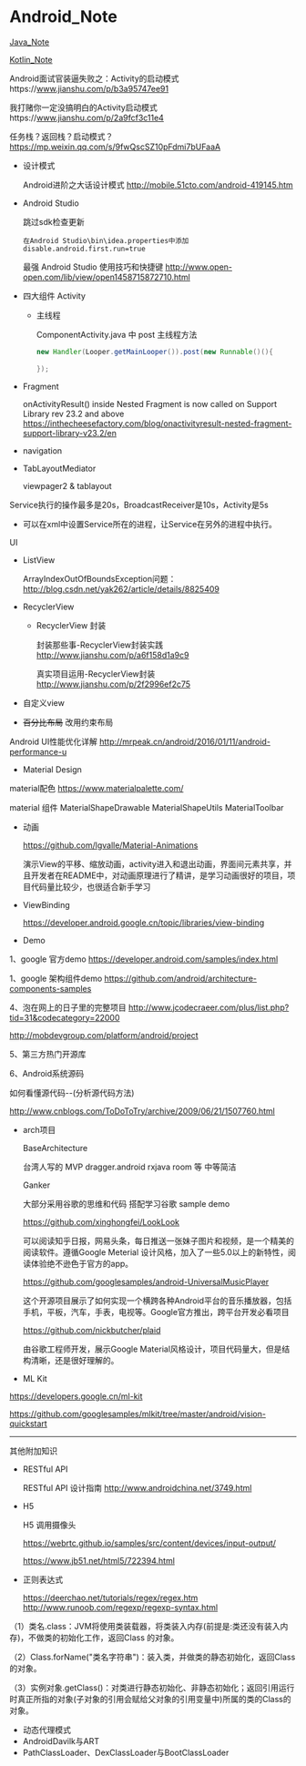 # Android_Note

[Java_Note](https://github.com/louisgeek/Java_Note)

[Kotlin_Note](https://github.com/louisgeek/Kotlin_Note)





Android面试官装逼失败之：Activity的启动模式https://www.jianshu.com/p/b3a95747ee91

我打赌你一定没搞明白的Activity启动模式https://www.jianshu.com/p/2a9fcf3c11e4

任务栈？返回栈？启动模式？https://mp.weixin.qq.com/s/9fwQscSZ10pFdmi7bUFaaA

- 设计模式

  Android进阶之大话设计模式 http://mobile.51cto.com/android-419145.htm

- Android Studio

  跳过sdk检查更新

  ```
  在Android Studio\bin\idea.properties中添加disable.android.first.run=true
  ```

  

  最强 Android Studio 使用技巧和快捷键 http://www.open-open.com/lib/view/open1458715872710.html


  

- 四大组件 Activity 

  - 主线程 

    ComponentActivity.java 中 post 主线程方法 
    
    ```java
    new Handler(Looper.getMainLooper()).post(new Runnable()(){
        
    });
    ```
    
    



- Fragment 

  onActivityResult() inside Nested Fragment is now called on Support Library rev 23.2 and above https://inthecheesefactory.com/blog/onactivityresult-nested-fragment-support-library-v23.2/en

- navigation

  

- TabLayoutMediator

  viewpager2 & tablayout


 
Service执行的操作最多是20s，BroadcastReceiver是10s，Activity是5s

- 可以在xml中设置Service所在的进程，让Service在另外的进程中执行。







UI



  

- ListView

  ArrayIndexOutOfBoundsException问题：http://blog.csdn.net/yak262/article/details/8825409

- RecyclerView 

  - RecyclerView 封装

    封装那些事-RecyclerView封装实践 http://www.jianshu.com/p/a6f158d1a9c9

    真实项目运用-RecyclerView封装 http://www.jianshu.com/p/2f2996ef2c75

- 自定义view

   

- ~~百分比布局~~ 改用约束布局

Android UI性能优化详解 http://mrpeak.cn/android/2016/01/11/android-performance-u





- Material Design

material配色 https://www.materialpalette.com/

material 组件
MaterialShapeDrawable
MaterialShapeUtils
MaterialToolbar

- 动画

  https://github.com/lgvalle/Material-Animations

  演示View的平移、缩放动画，activity进入和退出动画，界面间元素共享，并且开发者在README中，对动画原理进行了精讲，是学习动画很好的项目，项目代码量比较少，也很适合新手学习

  

  

  

- ViewBinding

  https://developer.android.google.cn/topic/libraries/view-binding

  

  

  

- Demo

1、google 官方demo https://developer.android.com/samples/index.html

1、google 架构组件demo https://github.com/android/architecture-components-samples

 

4、泡在网上的日子里的完整项目   http://www.jcodecraeer.com/plus/list.php?tid=31&codecategory=22000

http://mobdevgroup.com/platform/android/project

5、第三方热门开源库

6、Android系统源码


  如何看懂源代码--(分析源代码方法)

  http://www.cnblogs.com/ToDoToTry/archive/2009/06/21/1507760.html

- arch项目

  BaseArchitecture

  台湾人写的 MVP     dragger.android  rxjava room 等   中等简洁

  Ganker

  大部分采用谷歌的思维和代码  搭配学习谷歌 sample demo

  https://github.com/xinghongfei/LookLook

  可以阅读知乎日报，网易头条，每日推送一张妹子图片和视频，是一个精美的阅读软件。遵循Google Meterial 设计风格，加入了一些5.0以上的新特性，阅读体验绝不逊色于官方的app。

  https://github.com/googlesamples/android-UniversalMusicPlayer

  这个开源项目展示了如何实现一个横跨各种Android平台的音乐播放器，包括手机，平板，汽车，手表，电视等。Google官方推出，跨平台开发必看项目

  https://github.com/nickbutcher/plaid

  由谷歌工程师开发，展示Google Material风格设计，项目代码量大，但是结构清晰，还是很好理解的。

- ML Kit

https://developers.google.cn/ml-kit

https://github.com/googlesamples/mlkit/tree/master/android/vision-quickstart

------

 


其他附加知识

- RESTful API 

  RESTful API 设计指南 http://www.androidchina.net/3749.html

- H5

  H5 调用摄像头 

  https://webrtc.github.io/samples/src/content/devices/input-output/

  https://www.jb51.net/html5/722394.html

- 正则表达式

  https://deerchao.net/tutorials/regex/regex.htm
  http://www.runoob.com/regexp/regexp-syntax.html





（1）类名.class：JVM将使用类装载器，将类装入内存(前提是:类还没有装入内存)，不做类的初始化工作，返回Class 的对象。

（2）Class.forName("类名字符串")：装入类，并做类的静态初始化，返回Class的对象。

（3）实例对象.getClass()：对类进行静态初始化、非静态初始化；返回引用运行时真正所指的对象(子对象的引用会赋给父对象的引用变量中)所属的类的Class的对象。

- 动态代理模式
- AndroidDavilk与ART
- PathClassLoader、DexClassLoader与BootClassLoader






